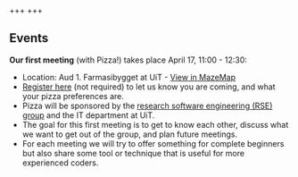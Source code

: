 +++
+++

## Events

**Our first meeting** (with Pizza!) takes place April 17, 11:00 - 12:30:
  - Location: Aud 1. Farmasibygget at UiT - [View in MazeMap](https://link.mazemap.com/CWl5ze37)
  - [Register here](https://nettskjema.no/a/rtromso) (not required) to let us know you are coming, and what your pizza preferences are.
  - Pizza will be sponsored by the [research software engineering (RSE) group](https://research-software.uit.no/) and the IT department at UiT.
  - The goal for this first meeting is to get to know each other, discuss what we want to get out of the group, and plan future meetings.
  - For each meeting we will try to offer something for complete beginners but
    also share some tool or technique that is useful for more experienced
    coders.

